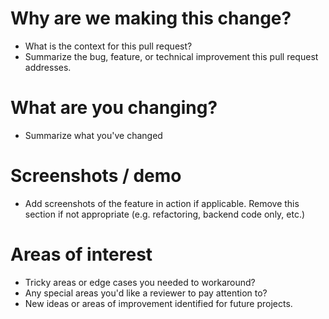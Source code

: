 # Why are we making this change?

- What is the context for this pull request?
- Summarize the bug, feature, or technical improvement this pull request addresses.

# What are you changing?

- Summarize what you've changed

# Screenshots / demo

- Add screenshots of the feature in action if applicable. Remove this section if not appropriate (e.g. refactoring, backend code only, etc.)

# Areas of interest

- Tricky areas or edge cases you needed to workaround?
- Any special areas you'd like a reviewer to pay attention to?
- New ideas or areas of improvement identified for future projects.
